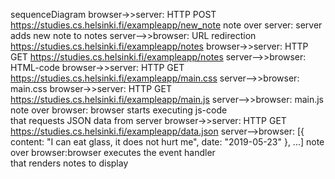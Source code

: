 sequenceDiagram
browser->>server: HTTP POST https://studies.cs.helsinki.fi/exampleapp/new_note
note over server: server adds new note to notes
server-->>browser: URL redirection https://studies.cs.helsinki.fi/exampleapp/notes
browser->>server: HTTP GET https://studies.cs.helsinki.fi/exampleapp/notes
server-->>browser: HTML-code
browser->>server: HTTP GET https://studies.cs.helsinki.fi/exampleapp/main.css
server-->>browser: main.css
browser->>server: HTTP GET https://studies.cs.helsinki.fi/exampleapp/main.js
server-->>browser: main.js
note over browser: browser starts executing js-code <br> that requests JSON data from server
browser->>server: HTTP GET https://studies.cs.helsinki.fi/exampleapp/data.json
server-->browser: [{ content: "I can eat glass, it does not hurt me", date: "2019-05-23" }, ...]
note over browser:browser executes the event handler <br> that renders notes to display


